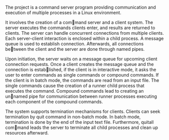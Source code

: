 The project is a command server program providing
communication and execution of multiple processes in a
Linux environment. 

It involves the creation of a command server and a client system. The server executes
the commands clients enter, and results are returned to
clients. The server can handle concurrent connections
from multiple clients. Each server-client interaction is
enclosed within a child process. A message queue is used
to establish connection. Afterwards, all connections between the client and the server are done through named
pipes.

Upon initiation, the server waits on a message queue
for upcoming client connection requests. Once a client
creates the message queue and the connection is established, if the client is in interactive mode, it asks the user
to enter commands as single commands or compound
commands. If the client is in batch mode, the commands
are read from an input file. The single commands cause
the creation of a runner child process that executes the
command. Compound commands lead to creating an unnamed pipe for communication between runner processes
executing each component of the compound commands.

The system supports termination mechanisms for
clients. Clients can seek termination by quit command in
non-batch mode. In batch mode, termination is done by
the end of the input text file. Furthermore, quitall command leads the server to terminate all child processes and
clean up resources afterward.
